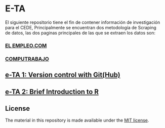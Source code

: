# E-TA

El siguiente repositorio tiene el fin de contener información de investigación para el CEDE, Principalmente se encuentran dos metodología de Scraping de datos, las dos paginas principales de las que se extraen los datos son:

### [EL EMPLEO.COM](https://www.elempleo.com/co/ofertas-empleo?gclid=EAIaIQobChMIkrDJsPbv-gIVvhvUAR30KQb6EAAYASAAEgLkA_D_BwE)

### [COMPUTRABAJO](https://co.computrabajo.com/)


## [e-TA 1: Version control with Git(Hub)](https://raw.githack.com/ECON-4676-UNIANDES/e-TA/master/e-ta1_Git/e-ta1_Git.html)

## [e-TA 2: Brief Introduction to R](https://raw.githack.com/ECON-4676-UNIANDES/e-TA/master/e-ta2_R/e-ta2_R.html)



## License

The material in this repository is made available under the [MIT license](http://opensource.org/licenses/mit-license.php). 

